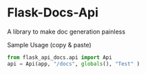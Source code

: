 # Flask-Docs-Api

A library to make doc generation painless

Sample Usage (copy & paste)

```python
from flask_api_docs.api import Api
api = Api(app, "/docs", globals(), "Test" )
```
